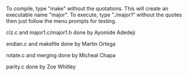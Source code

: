 To compile, type "make" without the quotations. This will create an executable name "major". To execute, type "./major1" without the quotes then just follow the menu prompts for testing.

clz.c and major1.c/major1.h done by Ayomide Adedeji

endian.c and makefile done by Martin Ortega

rotate.c and merging done by Micheal Chapa

parity.c done by Zoe Whitley
